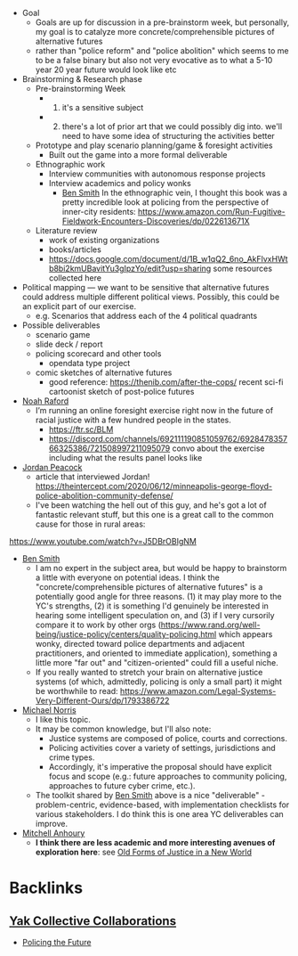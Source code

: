 - Goal
    - Goals are up for discussion in a pre-brainstorm week, but personally, my goal is to catalyze more concrete/comprehensible pictures of alternative futures
    - rather than "police reform" and "police abolition" which seems to me to be a false binary but also not very evocative as to what a 5-10 year 20 year future would look like etc
- Brainstorming & Research phase
    - Pre-brainstorming Week
        -  1. it's a sensitive subject 
        - 2. there's a lot of prior art that we could possibly dig into.
we'll need to have some idea of structuring the activities better
    - Prototype and play scenario planning/game & foresight activities
        - Built out the game into a more formal deliverable 
    - Ethnographic work
        - Interview communities with autonomous response projects
        - Interview academics and policy wonks 
            - [Ben Smith](<Ben Smith.md>) In the ethnographic vein, I thought this book was a pretty incredible look at policing from the perspective of inner-city residents: https://www.amazon.com/Run-Fugitive-Fieldwork-Encounters-Discoveries/dp/022613671X
    - Literature review
        - work of existing organizations 
        - books/articles 
        - https://docs.google.com/document/d/1B_w1qQ2_6no_AkFlvxHWtb8bi2kmUBavitYu3gIpzYo/edit?usp=sharing some resources collected here
- Political mapping — we want to be sensitive that alternative futures could address multiple different political views. Possibly, this could be an explicit part of our exercise. 
    - e.g. Scenarios that address each of the 4 political quadrants 
- Possible deliverables
    - scenario game
    - slide deck / report 
    - policing scorecard and other tools
        - opendata type project
    - comic sketches of alternative futures
        - good reference: https://thenib.com/after-the-cops/  recent sci-fi cartoonist sketch of post-police futures
- [Noah Raford](<Noah Raford.md>) 
    - I’m running an online foresight exercise right now in the future of racial justice with a few hundred people in the states.
        - https://ftr.sc/BLM
        - https://discord.com/channels/692111190851059762/692847835766325386/721508997211095079 convo about the exercise including what the results panel looks like
- [Jordan Peacock](<Jordan Peacock.md>)
    - article that interviewed Jordan! https://theintercept.com/2020/06/12/minneapolis-george-floyd-police-abolition-community-defense/
    - I've been watching the hell out of this guy, and he's got a lot of fantastic relevant stuff, but this one is a great call to the common cause for those in rural areas:

https://www.youtube.com/watch?v=J5DBrOBIgNM
- [Ben Smith](<Ben Smith.md>)
    - I am no expert in the subject area, but would be happy to brainstorm a little with everyone on potential ideas. I think the "concrete/comprehensible pictures of alternative futures" is a potentially good angle for three reasons. (1) it may play more to the YC's strengths, (2) it is something I'd genuinely be interested in hearing some intelligent speculation on, and (3) if I very cursorily compare it to work by other orgs (https://www.rand.org/well-being/justice-policy/centers/quality-policing.html which appears wonky, directed toward police departments and adjacent practitioners, and oriented to immediate application), something a little more "far out" and "citizen-oriented" could fill a useful niche.
    - If you really wanted to stretch your brain on alternative justice systems (of which, admittedly, policing is only a small part) it might be worthwhile to read: https://www.amazon.com/Legal-Systems-Very-Different-Ours/dp/1793386722
- [Michael Norris](<Michael Norris.md>)
    - I like this topic. 
    - It may be common knowledge, but I'll also note:
        - Justice systems are composed of police, courts and corrections. 
        - Policing activities cover a variety of settings, jurisdictions and crime types.  
        - Accordingly, it's imperative the proposal should have explicit focus and scope (e.g.: future approaches to community policing, approaches to future cyber crime, etc.). 
    - The toolkit shared by [Ben Smith](<Ben Smith.md>) above is a nice "deliverable" - problem-centric, evidence-based, with implementation checklists for various stakeholders. I do think this is one area YC deliverables can improve.
- [Mitchell Anhoury](<Mitchell Anhoury.md>)
    -  **I think there are less academic and more interesting avenues of exploration here**: see [Old Forms of Justice in a New World ](<Old Forms of Justice in a New World .md>)

# Backlinks
## [Yak Collective Collaborations](<Yak Collective Collaborations.md>)
- [Policing the Future](<Policing the Future.md>)

